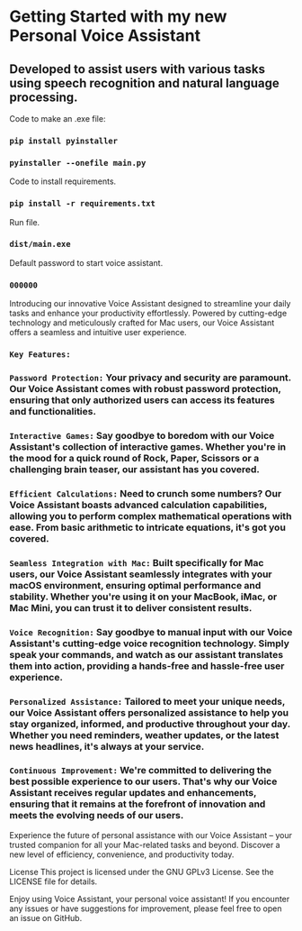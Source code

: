 # Getting Started with my new Personal Voice Assistant


## Developed to assist users with various tasks using speech recognition and natural language processing.

Code to make an .exe file:
### `pip install pyinstaller`
### `pyinstaller --onefile main.py`

Code to install requirements.
### `pip install -r requirements.txt`

Run file.
### `dist/main.exe`

Default password to start voice assistant.
### `000000`

Introducing our innovative Voice Assistant designed to streamline your daily tasks and enhance your productivity effortlessly. Powered by cutting-edge technology and meticulously crafted for Mac users, our Voice Assistant offers a seamless and intuitive user experience.

### `Key Features:`

### `Password Protection:` Your privacy and security are paramount. Our Voice Assistant comes with robust password protection, ensuring that only authorized users can access its features and functionalities.

### `Interactive Games:` Say goodbye to boredom with our Voice Assistant's collection of interactive games. Whether you're in the mood for a quick round of Rock, Paper, Scissors or a challenging brain teaser, our assistant has you covered.

### `Efficient Calculations:` Need to crunch some numbers? Our Voice Assistant boasts advanced calculation capabilities, allowing you to perform complex mathematical operations with ease. From basic arithmetic to intricate equations, it's got you covered.

### `Seamless Integration with Mac:` Built specifically for Mac users, our Voice Assistant seamlessly integrates with your macOS environment, ensuring optimal performance and stability. Whether you're using it on your MacBook, iMac, or Mac Mini, you can trust it to deliver consistent results.

### `Voice Recognition:` Say goodbye to manual input with our Voice Assistant's cutting-edge voice recognition technology. Simply speak your commands, and watch as our assistant translates them into action, providing a hands-free and hassle-free user experience.

### `Personalized Assistance:` Tailored to meet your unique needs, our Voice Assistant offers personalized assistance to help you stay organized, informed, and productive throughout your day. Whether you need reminders, weather updates, or the latest news headlines, it's always at your service.

### `Continuous Improvement:` We're committed to delivering the best possible experience to our users. That's why our Voice Assistant receives regular updates and enhancements, ensuring that it remains at the forefront of innovation and meets the evolving needs of our users.

Experience the future of personal assistance with our Voice Assistant – your trusted companion for all your Mac-related tasks and beyond. Discover a new level of efficiency, convenience, and productivity today.


License This project is licensed under the GNU GPLv3 License. See the LICENSE file for details.

Enjoy using Voice Assistant, your personal voice assistant! If you encounter any issues or have suggestions for improvement, please feel free to open an issue on GitHub.